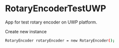 # RotaryEncoderTestUWP
App for test rotary encoder on UWP platform.

Create new instance
```bash
RotaryEncoder rotaryEncoder = new RotaryEncoder();
```

